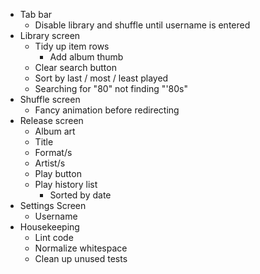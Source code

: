 - Tab bar
    - Disable library and shuffle until username is entered
- Library screen
    - Tidy up item rows
        - Add album thumb
    - Clear search button
    - Sort by last / most / least played
    - Searching for "80" not finding "'80s"
- Shuffle screen
    - Fancy animation before redirecting
- Release screen
    - Album art
    - Title
    - Format/s
    - Artist/s
    - Play button
    - Play history list
        - Sorted by date
- Settings Screen
    - Username
- Housekeeping
    - Lint code
    - Normalize whitespace
    - Clean up unused tests